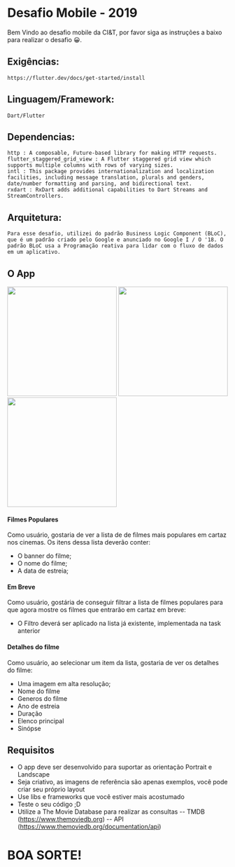 # Desafio Mobile - 2019

Bem Vindo ao desafio mobile da CI&T, por favor siga as instruções a baixo para realizar o desafio 😀.

## Exigências:

    https://flutter.dev/docs/get-started/install

## Linguagem/Framework:

    Dart/Flutter

## Dependencias:

    http : A composable, Future-based library for making HTTP requests.
    flutter_staggered_grid_view : A Flutter staggered grid view which supports multiple columns with rows of varying sizes.
    intl : This package provides internationalization and localization facilities, including message translation, plurals and genders, date/number formatting and parsing, and bidirectional text.
    rxdart : RxDart adds additional capabilities to Dart Streams and StreamControllers.

## Arquitetura:

    Para esse desafio, utilizei do padrão Business Logic Component (BLoC), que é um padrão criado pelo Google e anunciado no Google I / O '18. O padrão BLoC usa a Programação reativa para lidar com o fluxo de dados em um aplicativo.

## O App

<img src="screenshots/ss01.png?raw=true" width="250"> <img src="screenshots/ss02.png?raw=true" width="250"> <img src="screenshots/ss03.png?raw=true" width="250">

#### Filmes Populares

Como usuário, gostaria de ver a lista de de filmes mais populares em cartaz nos cinemas. Os itens dessa lista deverão conter:

- O banner do filme;
- O nome do filme;
- A data de estreia;

#### Em Breve

Como usuário, gostária de conseguir filtrar a lista de filmes populares para que agora mostre os filmes que entrarão em cartaz em breve:

- O Filtro deverá ser aplicado na lista já existente, implementada na task anterior

#### Detalhes do filme

Como usuário, ao selecionar um item da lista, gostaria de ver os detalhes do filme:

- Uma imagem em alta resolução;
- Nome do filme
- Generos do filme
- Ano de estreia
- Duração
- Elenco principal
- Sinópse

## Requisitos

- O app deve ser desenvolvido para suportar as orientação Portrait e Landscape
- Seja criativo, as imagens de referência são apenas exemplos, você pode criar seu próprio layout
- Use libs e frameworks que você estiver mais acostumado
- Teste o seu código ;D
- Utilize a The Movie Database para realizar as consultas
  -- TMDB (https://www.themoviedb.org)
  -- API (https://www.themoviedb.org/documentation/api)

# BOA SORTE!
